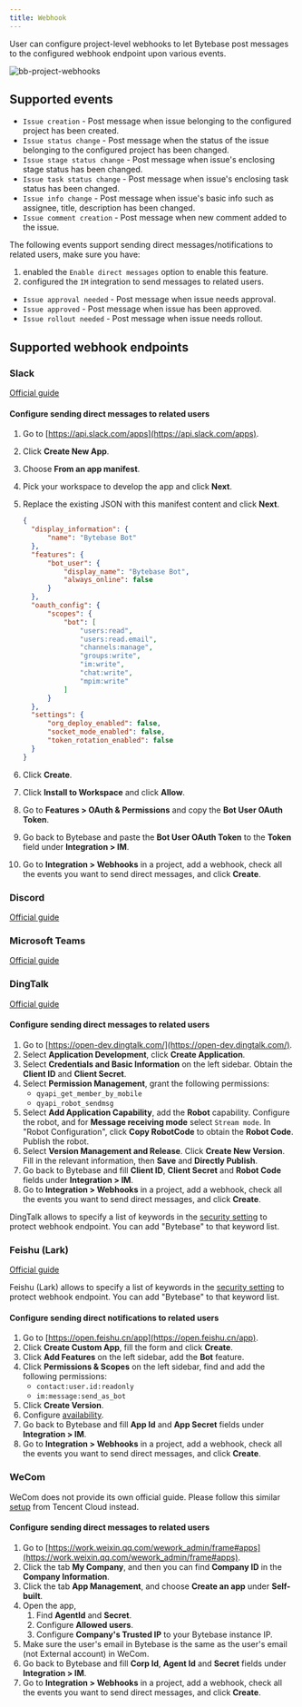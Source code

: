 ```yaml
---
title: Webhook
---
```


User can configure project-level webhooks to let Bytebase post messages to the configured webhook endpoint upon various events.

![bb-project-webhooks](/content/docs/change-database/webhook/bb-project-webhooks.webp)

## Supported events

- `Issue creation` - Post message when issue belonging to the configured project has been created.
- `Issue status change` - Post message when the status of the issue belonging to the configured project has been changed.
- `Issue stage status change` - Post message when issue's enclosing stage status has been changed.
- `Issue task status change` - Post message when issue's enclosing task status has been changed.
- `Issue info change` - Post message when issue's basic info such as assignee, title, description has been changed.
- `Issue comment creation` - Post message when new comment added to the issue.

The following events support sending direct messages/notifications to related users, make sure you have:

1. enabled the `Enable direct messages` option to enable this feature.
1. configured the `IM` integration to send messages to related users.

- `Issue approval needed` - Post message when issue needs approval.
- `Issue approved` - Post message when issue has been approved.
- `Issue rollout needed` - Post message when issue needs rollout.

## Supported webhook endpoints

### Slack

[Official guide](https://api.slack.com/messaging/webhooks)

#### Configure sending direct messages to related users

1. Go to [https://api.slack.com/apps](https://api.slack.com/apps).
1. Click **Create New App**.
1. Choose **From an app manifest**.
1. Pick your workspace to develop the app and click **Next**.
1. Replace the existing JSON with this manifest content and click **Next**.

   ```JSON
   {
     "display_information": {
         "name": "Bytebase Bot"
     },
     "features": {
         "bot_user": {
             "display_name": "Bytebase Bot",
             "always_online": false
         }
     },
     "oauth_config": {
         "scopes": {
             "bot": [
                 "users:read",
                 "users:read.email",
                 "channels:manage",
                 "groups:write",
                 "im:write",
                 "chat:write",
                 "mpim:write"
             ]
         }
     },
     "settings": {
         "org_deploy_enabled": false,
         "socket_mode_enabled": false,
         "token_rotation_enabled": false
     }
   }
   ```

1. Click **Create**.
1. Click **Install to Workspace** and click **Allow**.
1. Go to **Features > OAuth & Permissions** and copy the **Bot User OAuth Token**.
1. Go back to Bytebase and paste the **Bot User OAuth Token** to the **Token** field under **Integration > IM**.
1. Go to **Integration > Webhooks** in a project, add a webhook, check all the events you want to send direct messages, and click **Create**.

### Discord

[Official guide](https://support.discord.com/hc/en-us/articles/228383668-Intro-to-Webhooks)

### Microsoft Teams

[Official guide](https://docs.microsoft.com/en-us/microsoftteams/platform/webhooks-and-connectors/how-to/add-incoming-webhook)

### DingTalk

[Official guide](https://developers.dingtalk.com/document/robots/custom-robot-access)

#### Configure sending direct messages to related users

1. Go to [https://open-dev.dingtalk.com/](https://open-dev.dingtalk.com/).
1. Select **Application Development**, click **Create Application**.
1. Select **Credentials and Basic Information** on the left sidebar. Obtain the **Client ID** and **Client Secret**.
1. Select **Permission Management**, grant the following permissions:
   - `qyapi_get_member_by_mobile`
   - `qyapi_robot_sendmsg`
1. Select **Add Application Capability**, add the **Robot** capability. Configure the robot, and for **Message receiving mode** select `Stream mode`. In "Robot Configuration", click **Copy RobotCode** to obtain the **Robot Code**. Publish the robot.
1. Select **Version Management and Release**. Click **Create New Version**. Fill in the relevant information, then **Save** and **Directly Publish**.
1. Go back to Bytebase and fill **Client ID**, **Client Secret** and **Robot Code** fields under **Integration > IM**.
1. Go to **Integration > Webhooks** in a project, add a webhook, check all the events you want to send direct messages, and click **Create**.

<HintBlock type="info">

DingTalk allows to specify a list of keywords in the [security setting](https://developers.dingtalk.com/document/robots/customize-robot-security-settings) to protect webhook endpoint. You can add "Bytebase" to that keyword list.

</HintBlock>

### Feishu (Lark)

[Official guide](https://www.feishu.cn/hc/zh-CN/articles/360024984973)

<HintBlock type="info">

Feishu (Lark) allows to specify a list of keywords in the [security setting](https://www.feishu.cn/hc/zh-CN/articles/360024984973#lineguid-RahdJr) to protect webhook endpoint. You can add "Bytebase" to that keyword list.

</HintBlock>

#### Configure sending direct notifications to related users

1. Go to [https://open.feishu.cn/app](https://open.feishu.cn/app).
1. Click **Create Custom App**, fill the form and click **Create**.
1. Click **Add Features** on the left sidebar, add the **Bot** feature.
1. Click **Permissions & Scopes** on the left sidebar, find and add the following permissions:
   - `contact:user.id:readonly`
   - `im:message:send_as_bot`
1. Click **Create Version**.
1. Configure [availability](https://open.feishu.cn/document/home/introduction-to-scope-and-authorization/availability).
1. Go back to Bytebase and fill **App Id** and **App Secret** fields under **Integration > IM**.
1. Go to **Integration > Webhooks** in a project, add a webhook, check all the events you want to send direct messages, and click **Create**.

### WeCom

WeCom does not provide its own official guide. Please follow this similar [setup](https://intl.cloud.tencent.com/zh/document/product/614/39581) from Tencent Cloud instead.

#### Configure sending direct messages to related users

1. Go to [https://work.weixin.qq.com/wework_admin/frame#apps](https://work.weixin.qq.com/wework_admin/frame#apps).
1. Click the tab **My Company**, and then you can find **Company ID** in the **Company Information**.
1. Click the tab **App Management**, and choose **Create an app** under **Self-built**.
1. Open the app,
   1. Find **AgentId** and **Secret**.
   1. Configure **Allowed users**.
   1. Configure **Company's Trusted IP** to your Bytebase instance IP.
1. Make sure the user's email in Bytebase is the same as the user's email (not External account) in WeCom.
1. Go back to Bytebase and fill **Corp Id**, **Agent Id** and **Secret** fields under **Integration > IM**.
1. Go to **Integration > Webhooks** in a project, add a webhook, check all the events you want to send direct messages, and click **Create**.
